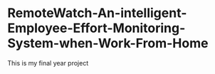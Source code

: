 # RemoteWatch-An-intelligent-Employee-Effort-Monitoring-System-when-Work-From-Home
This is my final year project
